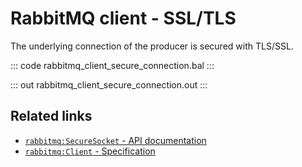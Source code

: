 # RabbitMQ client - SSL/TLS

The underlying connection of the producer is secured with TLS/SSL.

::: code rabbitmq_client_secure_connection.bal :::

::: out rabbitmq_client_secure_connection.out :::

## Related links
- [`rabbitmq:SecureSocket` - API documentation](https://lib.ballerina.io/ballerinax/rabbitmq/latest/records/SecureSocket)
- [`rabbitmq:Client` - Specification](https://github.com/ballerina-platform/module-ballerinax-rabbitmq/blob/master/docs/spec/spec.md#2-connection)
